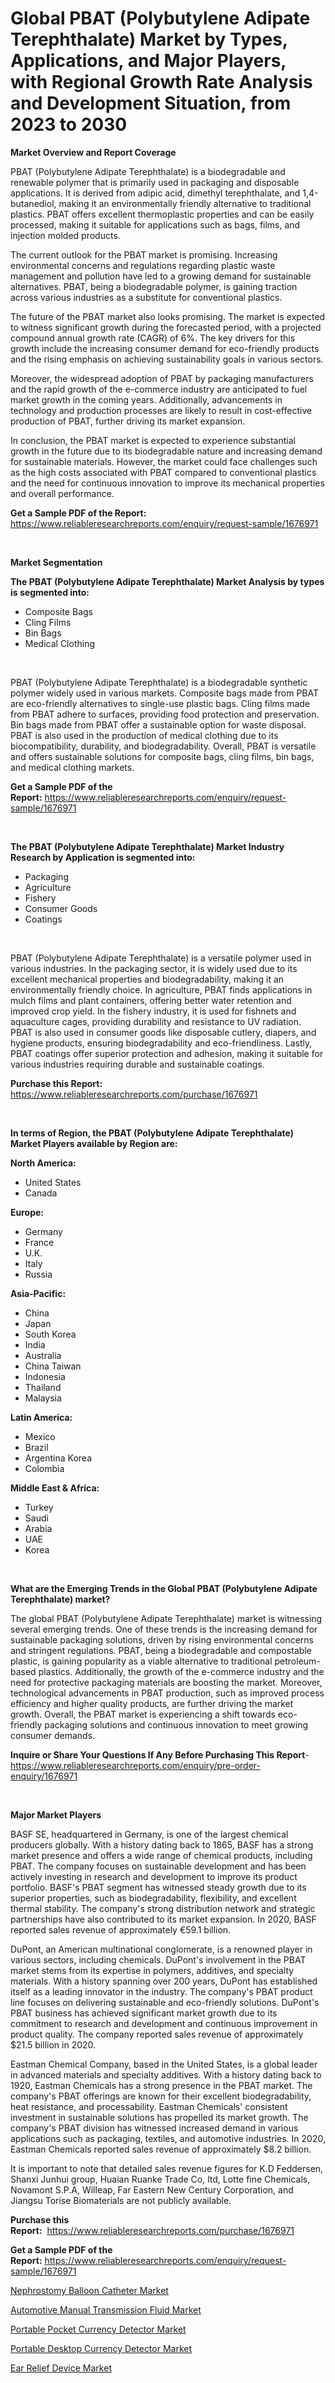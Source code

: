 <p><h1>Global PBAT (Polybutylene Adipate Terephthalate) Market by Types, Applications, and Major Players, with Regional Growth Rate Analysis and Development Situation, from 2023 to 2030</h1></p><p><strong>Market Overview and Report Coverage</strong></p>
<p><p>PBAT (Polybutylene Adipate Terephthalate) is a biodegradable and renewable polymer that is primarily used in packaging and disposable applications. It is derived from adipic acid, dimethyl terephthalate, and 1,4-butanediol, making it an environmentally friendly alternative to traditional plastics. PBAT offers excellent thermoplastic properties and can be easily processed, making it suitable for applications such as bags, films, and injection molded products.</p><p>The current outlook for the PBAT market is promising. Increasing environmental concerns and regulations regarding plastic waste management and pollution have led to a growing demand for sustainable alternatives. PBAT, being a biodegradable polymer, is gaining traction across various industries as a substitute for conventional plastics.</p><p>The future of the PBAT market also looks promising. The market is expected to witness significant growth during the forecasted period, with a projected compound annual growth rate (CAGR) of 6%. The key drivers for this growth include the increasing consumer demand for eco-friendly products and the rising emphasis on achieving sustainability goals in various sectors.</p><p>Moreover, the widespread adoption of PBAT by packaging manufacturers and the rapid growth of the e-commerce industry are anticipated to fuel market growth in the coming years. Additionally, advancements in technology and production processes are likely to result in cost-effective production of PBAT, further driving its market expansion.</p><p>In conclusion, the PBAT market is expected to experience substantial growth in the future due to its biodegradable nature and increasing demand for sustainable materials. However, the market could face challenges such as the high costs associated with PBAT compared to conventional plastics and the need for continuous innovation to improve its mechanical properties and overall performance.</p></p>
<p><strong>Get a Sample PDF of the Report:</strong> <a href="https://www.reliableresearchreports.com/enquiry/request-sample/1676971">https://www.reliableresearchreports.com/enquiry/request-sample/1676971</a></p>
<p>&nbsp;</p>
<p><strong>Market Segmentation</strong></p>
<p><strong>The PBAT (Polybutylene Adipate Terephthalate) Market Analysis by types is segmented into:</strong></p>
<p><ul><li>Composite Bags</li><li>Cling Films</li><li>Bin Bags</li><li>Medical Clothing</li></ul></p>
<p>&nbsp;</p>
<p><p>PBAT (Polybutylene Adipate Terephthalate) is a biodegradable synthetic polymer widely used in various markets. Composite bags made from PBAT are eco-friendly alternatives to single-use plastic bags. Cling films made from PBAT adhere to surfaces, providing food protection and preservation. Bin bags made from PBAT offer a sustainable option for waste disposal. PBAT is also used in the production of medical clothing due to its biocompatibility, durability, and biodegradability. Overall, PBAT is versatile and offers sustainable solutions for composite bags, cling films, bin bags, and medical clothing markets.</p></p>
<p><strong>Get a Sample PDF of the Report:</strong>&nbsp;<a href="https://www.reliableresearchreports.com/enquiry/request-sample/1676971">https://www.reliableresearchreports.com/enquiry/request-sample/1676971</a></p>
<p>&nbsp;</p>
<p><strong>The PBAT (Polybutylene Adipate Terephthalate) Market Industry Research by Application is segmented into:</strong></p>
<p><ul><li>Packaging</li><li>Agriculture</li><li>Fishery</li><li>Consumer Goods</li><li>Coatings</li></ul></p>
<p>&nbsp;</p>
<p><p>PBAT (Polybutylene Adipate Terephthalate) is a versatile polymer used in various industries. In the packaging sector, it is widely used due to its excellent mechanical properties and biodegradability, making it an environmentally friendly choice. In agriculture, PBAT finds applications in mulch films and plant containers, offering better water retention and improved crop yield. In the fishery industry, it is used for fishnets and aquaculture cages, providing durability and resistance to UV radiation. PBAT is also used in consumer goods like disposable cutlery, diapers, and hygiene products, ensuring biodegradability and eco-friendliness. Lastly, PBAT coatings offer superior protection and adhesion, making it suitable for various industries requiring durable and sustainable coatings.</p></p>
<p><strong>Purchase this Report:</strong>&nbsp; <a href="https://www.reliableresearchreports.com/purchase/1676971">https://www.reliableresearchreports.com/purchase/1676971</a></p>
<p>&nbsp;</p>
<p><strong>In terms of Region, the PBAT (Polybutylene Adipate Terephthalate) Market Players available by Region are:</strong></p>
<p>
    <p> <strong> North America: </strong>
        <ul>
            <li>United States</li>
            <li>Canada</li>
        </ul>
        </p> 
    <p> <strong> Europe: </strong>
        <ul>
            <li>Germany</li>
            <li>France</li>
            <li>U.K.</li>
            <li>Italy</li>
            <li>Russia</li>
        </ul>
        </p> 
    <p> <strong> Asia-Pacific: </strong>
        <ul>
            <li>China</li>
            <li>Japan</li>
            <li>South Korea</li>
            <li>India</li>
            <li>Australia</li>
            <li>China Taiwan</li>
            <li>Indonesia</li>
            <li>Thailand</li>
            <li>Malaysia</li>
        </ul>
        </p> 
    <p> <strong> Latin America: </strong>
        <ul>
            <li>Mexico</li>
            <li>Brazil</li>
            <li>Argentina Korea</li>
            <li>Colombia</li>
        </ul>
        </p> 
    <p> <strong> Middle East & Africa: </strong>
        <ul>
            <li>Turkey</li>
            <li>Saudi</li>
            <li>Arabia</li>
            <li>UAE</li>
            <li>Korea</li>
        </ul>
    </p>
    </p>
<p>&nbsp;</p>
<p><strong>What are the Emerging Trends in the Global PBAT (Polybutylene Adipate Terephthalate) market?</strong></p>
<p><p>The global PBAT (Polybutylene Adipate Terephthalate) market is witnessing several emerging trends. One of these trends is the increasing demand for sustainable packaging solutions, driven by rising environmental concerns and stringent regulations. PBAT, being a biodegradable and compostable plastic, is gaining popularity as a viable alternative to traditional petroleum-based plastics. Additionally, the growth of the e-commerce industry and the need for protective packaging materials are boosting the market. Moreover, technological advancements in PBAT production, such as improved process efficiency and higher quality products, are further driving the market growth. Overall, the PBAT market is experiencing a shift towards eco-friendly packaging solutions and continuous innovation to meet growing consumer demands.</p></p>
<p><strong>Inquire or Share Your Questions If Any Before Purchasing This Report</strong>- <a href="https://www.reliableresearchreports.com/enquiry/pre-order-enquiry/1676971">https://www.reliableresearchreports.com/enquiry/pre-order-enquiry/1676971</a></p>
<p>&nbsp;</p>
<p><strong>Major Market Players</strong></p>
<p><p>BASF SE, headquartered in Germany, is one of the largest chemical producers globally. With a history dating back to 1865, BASF has a strong market presence and offers a wide range of chemical products, including PBAT. The company focuses on sustainable development and has been actively investing in research and development to improve its product portfolio. BASF's PBAT segment has witnessed steady growth due to its superior properties, such as biodegradability, flexibility, and excellent thermal stability. The company's strong distribution network and strategic partnerships have also contributed to its market expansion. In 2020, BASF reported sales revenue of approximately €59.1 billion.</p><p>DuPont, an American multinational conglomerate, is a renowned player in various sectors, including chemicals. DuPont's involvement in the PBAT market stems from its expertise in polymers, additives, and specialty materials. With a history spanning over 200 years, DuPont has established itself as a leading innovator in the industry. The company's PBAT product line focuses on delivering sustainable and eco-friendly solutions. DuPont's PBAT business has achieved significant market growth due to its commitment to research and development and continuous improvement in product quality. The company reported sales revenue of approximately $21.5 billion in 2020.</p><p>Eastman Chemical Company, based in the United States, is a global leader in advanced materials and specialty additives. With a history dating back to 1920, Eastman Chemicals has a strong presence in the PBAT market. The company's PBAT offerings are known for their excellent biodegradability, heat resistance, and processability. Eastman Chemicals' consistent investment in sustainable solutions has propelled its market growth. The company's PBAT division has witnessed increased demand in various applications such as packaging, textiles, and automotive industries. In 2020, Eastman Chemicals reported sales revenue of approximately $8.2 billion.</p><p>It is important to note that detailed sales revenue figures for K.D Feddersen, Shanxi Junhui group, Huaian Ruanke Trade Co, ltd, Lotte fine Chemicals, Novamont S.P.A, Willeap, Far Eastern New Century Corporation, and Jiangsu Torise Biomaterials are not publicly available.</p></p>
<p><strong>Purchase this Report:</strong>&nbsp;&nbsp;<a href="https://www.reliableresearchreports.com/purchase/1676971">https://www.reliableresearchreports.com/purchase/1676971</a></p>
<p></p>
<p><strong>Get a Sample PDF of the Report:</strong>&nbsp;<a href="https://www.reliableresearchreports.com/enquiry/request-sample/1676971">https://www.reliableresearchreports.com/enquiry/request-sample/1676971</a></p>
<p><p><a href="https://medium.com/@bretpacocha2023/nephrostomy-balloon-catheter-market-size-cagr-trends-2024-2030-88eabf275c31">Nephrostomy Balloon Catheter Market</a></p><p><a href="https://www.linkedin.com/pulse/automotive-manual-transmission-fluid-market-research/">Automotive Manual Transmission Fluid Market</a></p><p><a href="https://www.linkedin.com/pulse/portable-pocket-currency-detector-market-research-report/">Portable Pocket Currency Detector Market</a></p><p><a href="https://www.linkedin.com/pulse/portable-desktop-currency-detector-market-research-report/">Portable Desktop Currency Detector Market</a></p><p><a href="https://medium.com/@vaughnkunde/ear-relief-device-market-size-cagr-trends-2024-2030-6c3296642437">Ear Relief Device Market</a></p></p>